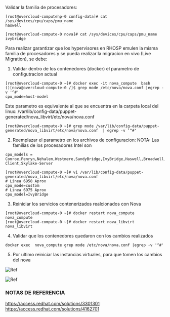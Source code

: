 Validar la familia de procesadores:

```
[root@overcloud-computehp-0 config-data]# cat /sys/devices/cpu/caps/pmu_name
haswell

[root@overcloud-compute-0 nova]# cat /sys/devices/cpu/caps/pmu_name
ivybridge
```

Para realizar garantizar que los hypervisores en RHOSP emulen la misma familia de procesadores y se pueda realizar la migracion en vivo (Live Migration), se debe:

1. Validar dentro de los contenedores (docker) el parametro de configutracion actual

```
[root@overcloud-compute-0 ~]# docker exec -it nova_compute  bash
()[nova@overcloud-compute-0 /]$ grep mode /etc/nova/nova.conf |egrep -v '^#'
cpu_mode=host-model
```

Este parametro es equivalente al que se encuentra en la carpeta local del linux: /var/lib/config-data/puppet-generated/nova_libvirt/etc/nova/nova.conf
```
[root@overcloud-compute-0 ~]# grep mode /var/lib/config-data/puppet-generated/nova_libvirt/etc/nova/nova.conf  | egrep -v '^#'
```

2. Reemplazar el parametro en los archivos de configuracion:
NOTA:
Las familias de los procesadores Intel son
```
cpu_models = Conroe,Penryn,Nehalem,Westmere,SandyBridge,IvyBridge,Haswell,Broadwell,Skylake-Client,Skylake-Server
```

```
[root@overcloud-compute-0 ~]# vi /var/lib/config-data/puppet-generated/nova_libvirt/etc/nova/nova.conf 
# Linea 6958 Aprox
cpu_mode=custom
# Linea 6975 Aprox
cpu_model=IvyBridge
```

3. Reiniciar los servicios contenerizados realcionados con Nova

```
[root@overcloud-compute-0 ~]# docker restart nova_compute
nova_compute
[root@overcloud-compute-0 ~]# docker restart nova_libvirt
nova_libvirt
```

4. Validar que los contenedores quedaron con los cambios realizados
```
docker exec  nova_compute grep mode /etc/nova/nova.conf |egrep -v '^#'
```

5. Por ultimo reiniciar las instancias virtuales, para que tomen los cambios del nova

![Ref](img/livemigration1.png)

![Ref](img/livemigration2.png)







### NOTAS DE REFERENCIA
https://access.redhat.com/solutions/3301301
https://access.redhat.com/solutions/4162701
